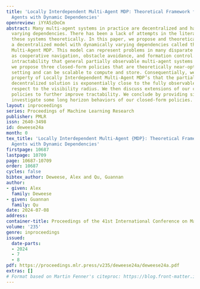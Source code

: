 ```yaml
---
title: 'Locally Interdependent Multi-Agent MDP: Theoretical Framework for Decentralized
  Agents with Dynamic Dependencies'
openreview: iYYA5zDoCm
abstract: Many multi-agent systems in practice are decentralized and have dynamically
  varying dependencies. There has been a lack of attempts in the literature to analyze
  these systems theoretically. In this paper, we propose and theoretically analyze
  a decentralized model with dynamically varying dependencies called the Locally Interdependent
  Multi-Agent MDP. This model can represent problems in many disparate domains such
  as cooperative navigation, obstacle avoidance, and formation control. Despite the
  intractability that general partially observable multi-agent systems suffer from,
  we propose three closed-form policies that are theoretically near-optimal in this
  setting and can be scalable to compute and store. Consequentially, we reveal a fundamental
  property of Locally Interdependent Multi-Agent MDP’s that the partially observable
  decentralized solution is exponentially close to the fully observable solution with
  respect to the visibility radius. We then discuss extensions of our closed-form
  policies to further improve tractability. We conclude by providing simulations to
  investigate some long horizon behaviors of our closed-form policies.
layout: inproceedings
series: Proceedings of Machine Learning Research
publisher: PMLR
issn: 2640-3498
id: deweese24a
month: 0
tex_title: 'Locally Interdependent Multi-Agent {MDP}: Theoretical Framework for Decentralized
  Agents with Dynamic Dependencies'
firstpage: 10687
lastpage: 10709
page: 10687-10709
order: 10687
cycles: false
bibtex_author: Deweese, Alex and Qu, Guannan
author:
- given: Alex
  family: Deweese
- given: Guannan
  family: Qu
date: 2024-07-08
address:
container-title: Proceedings of the 41st International Conference on Machine Learning
volume: '235'
genre: inproceedings
issued:
  date-parts:
  - 2024
  - 7
  - 8
pdf: https://proceedings.mlr.press/v235/deweese24a/deweese24a.pdf
extras: []
# Format based on Martin Fenner's citeproc: https://blog.front-matter.io/posts/citeproc-yaml-for-bibliographies/
---
```

